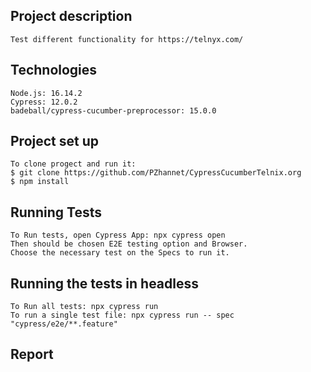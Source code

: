 ## Project description
    Test different functionality for https://telnyx.com/

## Technologies
    Node.js: 16.14.2
    Cypress: 12.0.2
    badeball/cypress-cucumber-preprocessor: 15.0.0

## Project set up 
    To clone progect and run it: 
    $ git clone https://github.com/PZhannet/CypressCucumberTelnix.org
    $ npm install

## Running Tests
    To Run tests, open Cypress App: npx cypress open
    Then should be chosen E2E testing option and Browser. 
    Choose the necessary test on the Specs to run it.

## Running the tests in headless
    To Run all tests: npx cypress run
    To run a single test file: npx cypress run -- spec "cypress/e2e/**.feature"

## Report
